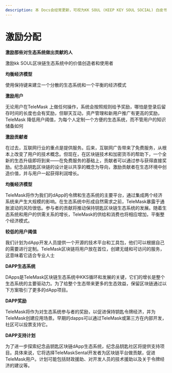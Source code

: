```yaml
---
description: 本 Docs会经常更新，可视为KK SOUL (KEEP KEY SOUL SOCIAL) 白皮书/路线图
---
```


# 激励分配

**激励那些对生态系统做出贡献的人**

激励kk SOUL区块链生态系统中的价值创造者和使用者



**均衡经济模型**

使用保持键来建立一个分散的生态系统和一个平衡的经济模式



**激励用户**

无论用户在TeleMask 上做任何操作，系统会按照规则给予奖励，哪怕是登录后留存时间的长度也会有奖励，但聊天互动，资产管理和新用户推广有更高的奖励，TeleMask 降低用户阈值，为每个人定制一个方便的生态系统，而不管用户的知识储备如何



**激励贡献者**

在过去，互联网行业的重点是提供服务。后来，互联网广告带来了免费服务，从根本上改变了用户的技术概念。但现在，在区块链技术和加密货币的帮助下，一个全新的生态升级即将到来——在免费服务的基础上，贡献者可以通过参与获得直接奖励。纪念品钥匙区块链的设计是以共享的概念为导向，激励贡献者在生态环境中创造价值，并与用户一起获得利润增长。

&#x20;

**均衡经济模型**

TeleMask将作为我们的dApp的令牌和生态系统的主要平台，通过集成两个经济系统来产生大规模的影响。在生态系统中形成自然需求之前，TeleMask暴露于通胀波动的风险很低。参与者的贡献将推动保持钥匙区块链生态系统的发展。随着生态系统和用户的供需关系的增长，TeleMask的供给和消费也将相应增加，平衡整个经济模式。



**较低的用户阈值**

我们计划为dApp开发人员提供一个开源的技术平台和工具包，他们可以根据自己的需要进行定制。TeleMask区块链将用户放在首位，创建无缝和可访问的服务，这意味着它适合专业人士

&#x20;

**DAPP生态系统**

DApps是TeleMask区块链生态系统中KKS循环和发展的关键，它们的增长是整个生态系统的主要驱动力。为了给整个生态带来更多的生态效益，保留区块链通过以下方案吸引了更多的dApp项目。



**DAPP奖励**

TeleMask将作为对生态系统参与者的奖励，以促进保持钥匙令牌经济，并为TeleMask创建应用场景。早期的dapps可以通过TeleMask或第三方在内部开发，社区可以投票支持它。

&#x20;

**DAPP支持计划**

为了进一步探索纪念品钥匙区块链dApp生态系统，纪念品钥匙社区将提供支持项目。具体来说，它将选择TeleMaskSental开发者为区块链平台做贡献，促进TeleMask用户。计划可能包括财政援助、对开发人员的技术援助以及关于令牌经济的建议等。
